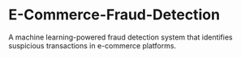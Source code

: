 # E-Commerce-Fraud-Detection
A machine learning-powered fraud detection system that identifies suspicious transactions in e-commerce platforms.
